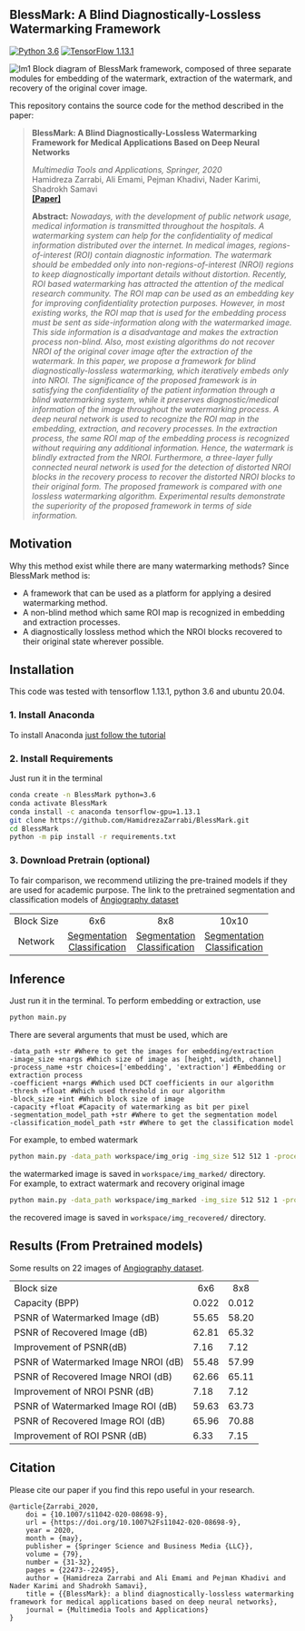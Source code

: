 ## BlessMark: A Blind Diagnostically-Lossless Watermarking Framework
[![Python 3.6](https://img.shields.io/badge/Python-3.6-3776AB)](https://www.python.org/downloads/release/python-360/)
[![TensorFlow 1.13.1](https://img.shields.io/badge/TensorFlow-1.13.1-FF6F00?logo=tensorflow)](https://github.com/tensorflow/tensorflow/releases/tag/v1.13.1)


![Im1](https://drive.google.com/uc?export=view&id=17W-PxuEeyBmO9G1MX9yOnMqEETNGJSOb)
Block diagram of BlessMark framework, composed of three separate modules for embedding of the watermark, extraction of the watermark, and recovery of the original cover image.

This repository contains the source code for the method described in the paper:
> **BlessMark: A Blind Diagnostically-Lossless Watermarking Framework for Medical Applications Based on Deep Neural Networks**
> 
> *Multimedia Tools and Applications, Springer, 2020*  
> Hamidreza Zarrabi, Ali Emami, Pejman Khadivi, Nader Karimi, Shadrokh Samavi</br>
> **[[Paper]](https://link.springer.com/article/10.1007%2Fs11042-020-08698-9)**
> 
> **Abstract:** *Nowadays, with the development of public network usage, medical information is transmitted throughout the hospitals. A watermarking system can help for the confidentiality of medical information distributed over the internet. In medical images, regions-of-interest (ROI) contain diagnostic information. The watermark should be embedded only into non-regions-of-interest (NROI) regions to keep diagnostically important details without distortion. Recently, ROI based watermarking has attracted the attention of the medical research community. The ROI map can be used as an embedding key for improving confidentiality protection purposes. However, in most existing works, the ROI map that is used for the embedding process must be sent as side-information along with the watermarked image. This side information is a disadvantage and makes the extraction process non-blind. Also, most existing algorithms do not recover NROI of the original cover image after the extraction of the watermark. In this paper, we propose a framework for blind diagnostically-lossless watermarking, which iteratively embeds only into NROI. The significance of the proposed framework is in satisfying the confidentiality of the patient information through a blind watermarking system, while it preserves diagnostic/medical information of the image throughout the watermarking process. A deep neural network is used to recognize the ROI map in the embedding, extraction, and recovery processes. In the extraction process, the same ROI map of the embedding process is recognized without requiring any additional information. Hence, the watermark is blindly extracted from the NROI. Furthermore, a three-layer fully connected neural network is used for the detection of distorted NROI blocks in the recovery process to recover the distorted NROI blocks to their original form. The proposed framework is compared with one lossless watermarking algorithm. Experimental results demonstrate the superiority of the proposed framework in terms of side information.*

## Motivation
Why this method exist while there are many watermarking methods? Since BlessMark method is:
- A framework that can be used as a platform for applying a desired watermarking method.
- A non-blind method which same ROI map is recognized in embedding and extraction processes.
- A diagnostically lossless method which the NROI blocks recovered to their original state wherever possible.

## Installation
This code was tested with tensorflow 1.13.1, python 3.6 and ubuntu 20.04.
### 1. Install Anaconda
To install Anaconda [just follow the tutorial](https://docs.conda.io/projects/conda/en/latest/user-guide/install/)
### 2. Install Requirements
Just run it in the terminal
```bash
conda create -n BlessMark python=3.6
conda activate BlessMark
conda install -c anaconda tensorflow-gpu=1.13.1
git clone https://github.com/HamidrezaZarrabi/BlessMark.git
cd BlessMark
python -m pip install -r requirements.txt
```
### 3. Download Pretrain (optional)
To fair comparison, we recommend utilizing the pre-trained models if they are used for academic purpose. The link to the pretrained segmentation and classification models of [Angiography dataset](https://drive.google.com/file/d/1GdpKQuV39xewTdX3Xu5LcXsw0ao9F43f/view?usp=sharing)
<table align="center">
<tr>
<td align="center">Block Size</td><td align="center">6x6</td><td align="center">8x8</td><td align="center">10x10</td>
</tr>
<tr>
<td align="center">Network</td>
<td align="center"><a href="https://drive.google.com/file/d/1R91QlcuD0JrFNlFbquNcUHCquJl-gBlh/view?usp=sharing"><div>Segmentation</div></a>
<a href="https://drive.google.com/file/d/11dP4b0jPEh5XnjUCFwb_8i7UP0V2vW4F/view?usp=sharing"><div>Classification</div></a></td>
<td align="center"><a href="https://drive.google.com/file/d/1x9KDJ4GG3wTrfXmzLTuEoP-jI-bchqLr/view?usp=sharing"><div>Segmentation</div></a>
<a href="https://drive.google.com/file/d/1iILqK1SndeNwqKiMRU5DBAnPMvadOnnz/view?usp=sharing"><div>Classification</div></a></td>
<td align="center"><a href="https://drive.google.com/file/d/1vyw8BA81sHfy93Y6jQZoJ6VFrgftA0Ti/view?usp=sharing"><div>Segmentation</div></a>
<a href="https://drive.google.com/file/d/1yx0cx8pB71qVmQ1bg4YO1S_nVqyBnnBM/view?usp=sharing"><div>Classification</div></a></td>
</tr>
</table>

## Inference
Just run it in the terminal. To perform embedding or extraction, use
```bash
python main.py
```
There are several arguments that must be used, which are
```
-data_path +str #Where to get the images for embedding/extraction
-image_size +nargs #Which size of image as [height, width, channel]
-process_name +str choices=['embedding', 'extraction'] #Embedding or extraction process
-coefficient +nargs #Which used DCT coefficients in our algorithm
-thresh +float #Which used threshold in our algorithm
-block_size +int #Which block size of image
-capacity +float #Capacity of watermarking as bit per pixel
-segmentation_model_path +str #Where to get the segmentation model
-classification_model_path +str #Where to get the classification model
```
For example, to embed watermark
```bash
python main.py -data_path workspace/img_orig -img_size 512 512 1 -process_name embedding -coef 6 7 -thresh 0.01 -blk_size 8 -cap 0.012 -seg_path workspace/segmentation_8x8
```
the watermarked image is saved in `workspace/img_marked/` directory.<br/>
For example, to extract watermark and recovery original image
```bash
python main.py -data_path workspace/img_marked -img_size 512 512 1 -process_name extraction -coef 6 7 -thresh 0.01 -blk_size 8 -cap 0.012 -seg_path workspace/segmentation_8x8 -class_path workspace/classification_8x8
```
the recovered image is saved in `workspace/img_recovered/` directory.

## Results (From Pretrained models)
Some results on 22 images of [Angiography dataset](https://drive.google.com/file/d/1GvwetKvA0jOo6uu95MZ4sWZs6KuuG5fI/view?usp=sharing).
<table align="center" style="margin: 0px auto;">
<tr>
<td> Block size</td><td align="center">6x6</td><td align="center">8x8</td>
</tr>
<tr>
<td>Capacity (BPP)</td> <td>0.022 </td><td> 0.012 </td>
</tr>
<tr>
<td>PSNR of Watermarked Image (dB)</td> <td>55.65 </td><td>58.20 </td>
</tr>
<tr>
<td> PSNR of Recovered Image (dB) <td>62.81 </td><td> 65.32 </td>
</tr>
<tr>
<td>Improvement of PSNR(dB)</td><td>7.16 </td> <td>7.12 </td>
</tr>
<tr>
<td>PSNR of Watermarked Image NROI (dB)</td> <td>55.48 </td><td> 57.99 </td>
</tr>
<tr>
<td>PSNR of Recovered Image NROI (dB)</td> <td>62.66 </td><td>65.11 </td>
</tr>
<tr>
<td>Improvement of NROI PSNR (dB)</td><td>7.18 </td><td>7.12 </td>
</tr>
<tr>
<td>PSNR of Watermarked Image ROI (dB) </td> <td>59.63 </td><td>63.73</td>
</tr>
<tr>
<td>PSNR of Recovered Image ROI (dB)</td><td>65.96 </td><td> 70.88 </td>
</tr>
<tr>
<td>Improvement of ROI PSNR (dB)</td><td>6.33 </td><td>7.15 </td>
</tr>
</table>

## Citation
Please cite our paper if you find this repo useful in your research.
```
@article{Zarrabi_2020,
	doi = {10.1007/s11042-020-08698-9},
	url = {https://doi.org/10.1007%2Fs11042-020-08698-9},
	year = 2020,
	month = {may},
	publisher = {Springer Science and Business Media {LLC}},
	volume = {79},
	number = {31-32},
	pages = {22473--22495},
	author = {Hamidreza Zarrabi and Ali Emami and Pejman Khadivi and Nader Karimi and Shadrokh Samavi},
	title = {{BlessMark}: a blind diagnostically-lossless watermarking framework for medical applications based on deep neural networks},
	journal = {Multimedia Tools and Applications}
}
```

